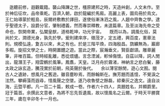 　逖聽前修，遐觀載籍。襲山降蹕之世，橿原建邦之時，天造艸創，人文未作。至於神后征坎，品帝乘乾。百濟入朝，啟於龍編於馬廄。高麗上表，圖烏冊於鳥文。王仁始導蒙於輕島，辰爾終敷教於譯田，遂使俗漸洙泗之風，人趨中齊魯之學。逮乎聖德太子，設爵分官，肇制禮義，然而專崇釋教，未遑篇章。及至淡海先帝之受命也，恢開帝業，弘闡皇猷，道格乾坤，功光宇宙。
　既而以為，調風化俗，莫尚於文，潤德光身，孰先於學。爰則建庠序，徵茂才，定五禮，興百度，憲章法則。規模弘遠，夐古以來，未之有也。於是三階平煥，四海殷昌。旒纊無為，巖廊多暇。旋招文學之士，時開置醴之遊。當此之際，宸瀚垂文，賢臣獻頌。雕章麗筆，非唯百篇。但時經亂離，悉從煨燼。言念湮滅，軫悼傷懷。自茲以降，詞人閒出，龍潛王子，翔雲鶴於風筆。鳳翥，天皇。泛月舟於霧渚，神納言之悲白鬢，藤太政之詠玄造，騰茂實於前朝，飛英聲於後代。
　余以薄官餘閒，遊心文囿。閱古人之遺跡，想風月之舊遊。雖音塵眇焉，而餘翰斯在。撫芳題而遙憶，不覺淚之泫然。攀縟藻而遐尋，惜風聲之空墜。遂乃收魯壁之餘磊，綜秦灰之逸文。遠自淡海，云暨平都。凡一百二十篇，敕成一卷。作者六十四人，具題姓名，并顯爵里。冠于篇首。余撰此文意者，為將不忘先哲遺風，故以懷風名之云爾。于時天平勝寶三年，歲在辛卯冬十一月也。